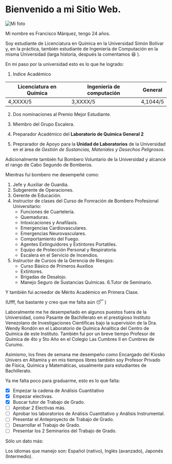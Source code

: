 # Bienvenido a mi Sitio Web.

![Mi foto](https://scontent-mia3-1.xx.fbcdn.net/v/t1.0-9/14102217_1154858341201573_6691117728543822834_n.jpg?_nc_cat=107&_nc_ht=scontent-mia3-1.xx&oh=10ee5ebb353f3ba3460f840c6ab1aa3c&oe=5D37CD46)

Mi nombre es Francisco Márquez, tengo 24 años.

Soy estudiante de Licenciatura en Química en la Universidad Simón Bolívar y, en la práctica, también estudiante de Ingeniería de Computación en la misma Universidad (larga historia, después la comentamos :laughing: ).

En mi paso por la universidad esto es lo que he logrado:

1. Indice Académico

Licenciatura en Química | Ingeniería de computación | General
------------------------|---------------------------|---------
4,XXXX/5 | 3,XXXX/5 | 4,1044/5

2. Dos nominaciones al Premio Mejor Estudiante.

3. Miembro del Grupo Escalera.

4. Preparador Académico del **Laboratorio de Química General 2**

5. Preprarador de Apoyo para la **Unidad de Laboratorios** de la Universidad en el área de *Gestión de Sustancias, Materiales y Desechos Peligrosos*.

Adicionalmente también fui Bombero Voluntario de la Universidad y alcancé el rango de Cabo Segundo de Bomberos.

Mientras fui bombero me desempeñé como:

1. Jefe y Auxiliar de Guardia.
2. Subgerente de Operaciones.
3. Gerente de Educación.
4. Instructor de clases del Curso de Fomración de Bombero Profesional Universitario:
      * Funciones de Cuartelería.
      * Quemaduras.
      * Intoxicaciones y Anafilaxis.
      * Emergencias Cardiovasculares.
      * Emergencias Neurovasculares.
      * Comportamiento del Fuego.
      * Agentes Extinguidores y Extintores Portatiles.
      * Equipo de Protección Personal y Respiratoria.
      * Escalera en el Servicio de Incendios.
5. Instructor de Cursos de la Gerencia de Riesgos:
      * Curso Básico de Primeros Auxilios
      * Extintores.
      * Brigadas de Desalojo.
      * Manejo Seguro de Sustancias Químicas.
6.Tutor de Seminario.

Y también fui acreedor de Mérito Académico en Primera Clase.

(Ufff, fue bastante y creo que me falta aún :sleeping: )

Laboralmente me he desempeñado en algunos puestos fuera de la Universidad, como Pasante de Bachillerato en el prestigioso Instituto Venezolano de Investigaciones Científicas bajo la supervisión de la Dra. Wendy Rondón en el Laboratorio de Química Analítica del Centro de Química de este Instituto. También fui por un breve tiempo Profesor de Química de 4to y 5to Año en el Colegio Las Cumbres II en Cumbres de Curumo.

Asimismo, los fines de semana me desempeño como Encargado del Kiosko Univers en Altamira y en mis tiempos libres también soy Profesor Privado de Física, Química y Matemáticas, usualmente para estudiantes de Bachillerato.

Ya me falta poco para graduarme, esto es lo que falta:

- [x] Empezar la cadena de Análisis Cuantitativo
- [x] Empezar electivas.
- [x] Buscar tutor de Trabajo de Grado.
- [ ] Aprobar 2 Electivas más.
- [ ] Aprobar los laboratorios de Análisis Cuantitativo y Análisis Instrumental.
- [ ] Presentar el Anteproyecto de Trabajo de Grado.
- [ ] Desarrollar el Trabajo de Grado.
- [ ] Presentar los 2 Seminarios del Trabajo de Grado.

Sólo un dato más:

Los idiomas que manejo son: Español (nativo), Inglés (avanzado), Japonés (Intermedio).
